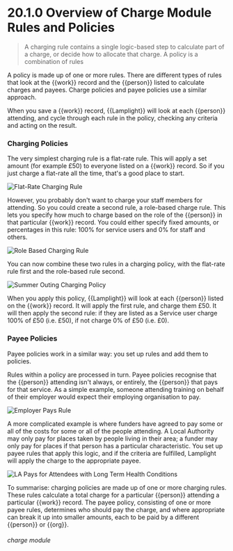 # 20.1.0 Overview of Charge Module Rules and Policies

> A charging rule contains a single logic-based step to calculate part of a charge, or decide how to allocate that charge. A policy is a combination of rules 

A policy is made up of one or more rules. There are different types of rules that look at the {{work}} record and the {{person}} listed to calculate charges and payees. Charge policies and payee policies use a similar approach. 

When you save a {{work}} record, {{Lamplight}} will look at each {{person}} attending, and cycle through each rule in the policy, checking any criteria and acting on the result. 

### Charging Policies

The very simplest charging rule is a flat-rate rule. This will apply a set amount (for example £50) to everyone listed on a {{work}} record. So if you just charge a flat-rate all the time, that's a good place to start. 

![Flat-Rate Charging Rule](20.1.0b.png)

However, you probably don't want to charge your staff members for attending. So you could create a second rule, a role-based charge rule. This lets you specify how much to charge based on the role of the {{person}} in that particular {{work}} record. You could either specify fixed amounts, or percentages in this rule: 100% for service users and 0% for staff and others. 

![Role Based Charging Rule](20.1.0a.png)

You can now combine these two rules in a charging policy, with the flat-rate rule first and the role-based rule second. 

![Summer Outing Charging Policy](20.1.0c.png)

When you apply this policy, {{Lamplight}} will look at each {{person}} listed on the {{work}} record. It will apply the first rule, and charge them £50. It will then apply the second rule: if they are listed as a Service user charge 100% of £50 (i.e. £50), if not charge 0% of £50 (i.e. £0). 

### Payee Policies

Payee policies work in a similar way: you set up rules and add them to policies. 

Rules within a policy are processed in turn. Payee policies recognise that the {{person}} attending isn't always, or entirely, the {{person}} that pays for that service. As a simple example, someone attending training on behalf of their employer would expect their employing organisation to pay. 

![Employer Pays Rule](20.1.0d.png)

A more complicated example is where funders have agreed to pay some or all of the costs for some or all of the people attending. A Local Authority may only pay for places taken by people living in their area; a funder may only pay for places if that person has a particular characteristic. You set up payee rules that apply this logic, and if the criteria are fulfilled, Lamplight will apply the charge to the appropriate payee. 

![LA Pays for Attendees with Long Term Health Conditions](20.1.0e.png)

To summarise: charging policies are made up of one or more charging rules. These rules calculate a total charge for a particular {{person}} attending a particular {{work}} record. The payee policy, consisting of one or more payee rules, determines who should pay the charge, and where appropriate can break it up into smaller amounts, each to be paid by a different {{person}} or {{org}}. 


###### charge module

